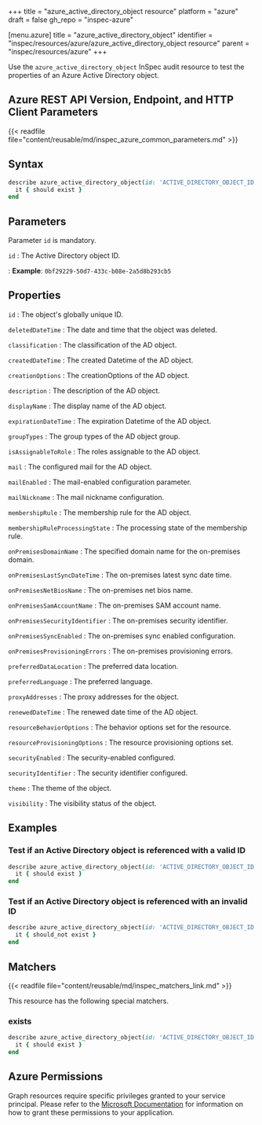 +++
title = "azure_active_directory_object resource"
platform = "azure"
draft = false
gh_repo = "inspec-azure"

[menu.azure]
title = "azure_active_directory_object"
identifier = "inspec/resources/azure/azure_active_directory_object resource"
parent = "inspec/resources/azure"
+++

Use the `azure_active_directory_object` InSpec audit resource to test the properties of an Azure Active Directory object.

## Azure REST API Version, Endpoint, and HTTP Client Parameters

{{< readfile file="content/reusable/md/inspec_azure_common_parameters.md" >}}

## Syntax

```ruby
describe azure_active_directory_object(id: 'ACTIVE_DIRECTORY_OBJECT_ID') do
  it { should exist }
end
```

## Parameters

Parameter `id` is mandatory.

`id`
: The Active Directory object ID.

: **Example**: `0bf29229-50d7-433c-b08e-2a5d8b293cb5`

## Properties

`id`
: The object's globally unique ID.

`deletedDateTime`
: The date and time that the object was deleted.

`classification`
: The classification of the AD object.

`createdDateTime`
: The created Datetime of the AD object.

`creationOptions`
: The creationOptions of the AD object.

`description`
: The description of the AD object.

`displayName`
: The display name of the AD object.

`expirationDateTime`
: The expiration Datetime of the AD object.

`groupTypes`
: The group types of the AD object group.

`isAssignableToRole`
: The roles assignable to the AD object.

`mail`
: The configured mail for the AD object.

`mailEnabled`
: The mail-enabled configuration parameter.

`mailNickname`
: The mail nickname configuration.

`membershipRule`
: The membership rule for the AD object.

`membershipRuleProcessingState`
: The processing state of the membership rule.

`onPremisesDomainName`
: The specified domain name for the on-premises domain.

`onPremisesLastSyncDateTime`
: The on-premises latest sync date time.

`onPremisesNetBiosName`
: The on-premises net bios name.

`onPremisesSamAccountName`
: The on-premises SAM account name.

`onPremisesSecurityIdentifier`
: The on-premises security identifier.

`onPremisesSyncEnabled`
: The on-premises sync enabled configuration.

`onPremisesProvisioningErrors`
: The on-premises provisioning errors.

`preferredDataLocation`
: The preferred data location.

`preferredLanguage`
: The preferred language.

`proxyAddresses`
: The proxy addresses for the object.

`renewedDateTime`
: The renewed date time of the AD object.

`resourceBehaviorOptions`
: The behavior options set for the resource.

`resourceProvisioningOptions`
: The resource provisioning options set.

`securityEnabled`
: The security-enabled configured.

`securityIdentifier`
: The security identifier configured.

`theme`
: The theme of the object.

`visibility`
: The visibility status of the object.

## Examples

### Test if an Active Directory object is referenced with a valid ID

```ruby
describe azure_active_directory_object(id: 'ACTIVE_DIRECTORY_OBJECT_ID') do
  it { should exist }
end
```

### Test if an Active Directory object is referenced with an invalid ID

```ruby
describe azure_active_directory_object(id: 'ACTIVE_DIRECTORY_OBJECT_ID') do
  it { should_not exist }
end
```

## Matchers

{{< readfile file="content/reusable/md/inspec_matchers_link.md" >}}

This resource has the following special matchers.

### exists

```ruby
describe azure_active_directory_object(id: 'ACTIVE_DIRECTORY_OBJECT_ID') do
  it { should exist }
end
```

## Azure Permissions

Graph resources require specific privileges granted to your service principal. Please refer to the [Microsoft Documentation](https://docs.microsoft.com/en-us/azure/active-directory/develop/active-directory-integrating-applications#updating-an-application) for information on how to grant these permissions to your application.
